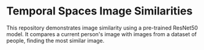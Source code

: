 # Temporal Spaces Image Similarities

This repository demonstrates image similarity using a pre-trained ResNet50 model. It compares a current person's image with images from a dataset of people, finding the most similar image.

